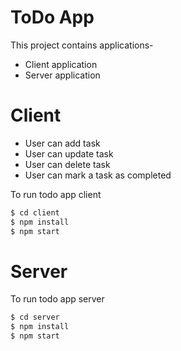 # ToDo App

This project contains applications-
  - Client application
  - Server application

# Client
- User can add task
- User can update task
- User can delete task
- User can mark a task as completed

To run todo app client
```sh
$ cd client
$ npm install
$ npm start
```
# Server

To run todo app server
```sh
$ cd server
$ npm install
$ npm start
```
